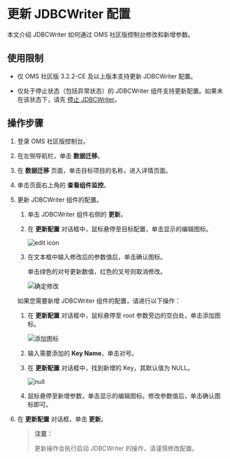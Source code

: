 # 更新 JDBCWriter 配置

本文介绍 JDBCWriter 如何通过 OMS 社区版控制台修改和新增参数。

## 使用限制

* 仅 OMS 社区版 3.2.2-CE 及以上版本支持更新 JDBCWriter 配置。

* 仅处于停止状态（包括异常状态）的 JDBCWriter 组件支持更新配置。如果未在该状态下，请先 [停止 JDBCWriter](../5.incremental-synchronization/3.start-and-stop-jdbcwriter.md)。

## 操作步骤

1. 登录 OMS 社区版控制台。

2. 在左侧导航栏，单击 **数据迁移**。

3. 在 **数据迁移** 页面，单击目标项目的名称，进入详情页面。

4. 单击页面右上角的 **查看组件监控**。

5. 更新 JDBCWriter 组件的配置。

   1. 单击 JDBCWriter 组件右侧的 **更新**。

   2. 在 **更新配置** 对话框中，鼠标悬停至目标配置，单击显示的编辑图标。

      ![edit icon](https://obbusiness-private.oss-cn-shanghai.aliyuncs.com/doc/img/oms/oms-enterprise/edit%20icon.png)

   3. 在文本框中输入修改后的参数值后，单击确认图标。

      单击绿色的对号更新数值，红色的叉号则取消修改。

      ![确定修改](https://obbusiness-private.oss-cn-shanghai.aliyuncs.com/doc/img/oms/oms-enterprise/%E7%A1%AE%E5%AE%9A%E4%BF%AE%E6%94%B9.png)

   如果您需要新增 JDBCWriter 组件的配置，请进行以下操作：

   1. 在 **更新配置** 对话框中，鼠标悬停至 root 参数旁边的空白处，单击添加图标。

      ![添加图标](https://obbusiness-private.oss-cn-shanghai.aliyuncs.com/doc/img/oms/oms-enterprise/%E6%B7%BB%E5%8A%A0%E5%9B%BE%E6%A0%87.png)

   2. 输入需要添加的 **Key Name**，单击对号。

   3. 在 **更新配置** 对话框中，找到新增的 Key，其默认值为 NULL。

      ![null](https://obbusiness-private.oss-cn-shanghai.aliyuncs.com/doc/img/oms/oms-enterprise/null.png)

   4. 鼠标悬停至新增参数，单击显示的编辑图标。修改参数值后，单击确认图标即可。

6. 在 **更新配置** 对话框，单击 **更新**。

   >**注意：**
   >
   >更新操作会执行启动 JDBCWriter 的操作，请谨慎修改配置。
